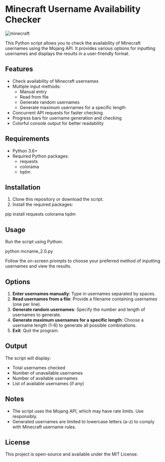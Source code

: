 # Minecraft Username Availability Checker

![minecraft](https://github.com/user-attachments/assets/c38d1ef5-5a58-4e01-bd6e-07896b72d872)

This Python script allows you to check the availability of Minecraft usernames using the Mojang API. It provides various options for inputting usernames and displays the results in a user-friendly format.

## Features

- Check availability of Minecraft usernames
- Multiple input methods:
  - Manual entry
  - Read from file
  - Generate random usernames
  - Generate maximum usernames for a specific length
- Concurrent API requests for faster checking
- Progress bars for username generation and checking
- Colorful console output for better readability

## Requirements

- Python 3.6+
- Required Python packages:
  - requests
  - colorama
  - tqdm

## Installation

1. Clone this repository or download the script.
2. Install the required packages:

pip install requests colorama tqdm

## Usage

Run the script using Python:

python mcname_2.0.py

Follow the on-screen prompts to choose your preferred method of inputting usernames and view the results.

## Options

1. **Enter usernames manually**: Type in usernames separated by spaces.
2. **Read usernames from a file**: Provide a filename containing usernames (one per line).
3. **Generate random usernames**: Specify the number and length of usernames to generate.
4. **Generate maximum usernames for a specific length**: Choose a username length (1-6) to generate all possible combinations.
5. **Exit**: Quit the program.

## Output

The script will display:
- Total usernames checked
- Number of unavailable usernames
- Number of available usernames
- List of available usernames (if any)

## Notes

- The script uses the Mojang API, which may have rate limits. Use responsibly.
- Generated usernames are limited to lowercase letters (a-z) to comply with Minecraft username rules.

## License

This project is open-source and available under the MIT License.
